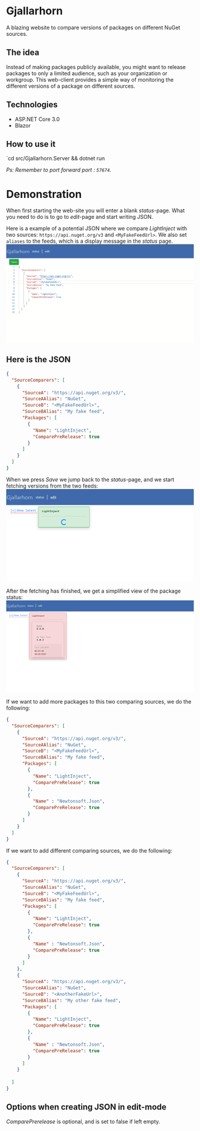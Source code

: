 # Gjallarhorn

A blazing website to compare versions of packages on different NuGet sources.


## The idea

Instead of making packages publicly available, you might want to release packages to only a limited audience, such as your organization or workgroup.
This web-client provides a simple way of monitoring the different versions of a package on different sources.

## Technologies

- ASP.NET Core 3.0
- Blazor

## How to use it

`cd src/Gjallarhorn.Server && dotnet run

*Ps: Remember to port forward port : `57674`.*

# Demonstration
When first starting the web-site you will enter a blank *status*-page. What you need to do is to go to *edit*-page and start writing JSON.

Here is a example of a potential JSON where we compare *LightInject* with two sources: ``https://api.nuget.org/v3`` and `<MyFakeFeedUrl>`.
We also set `aliases` to the feeds, which is a display message in the *status* page.
![BeforeFetch]

## Here is the JSON

```json
{
  "SourceComparers": [
    {
      "SourceA": "https://api.nuget.org/v3/",
      "SourceAAlias": "NuGet",
      "SourceB": "<MyFakeFeedUrl>",
      "SourceBAlias": "My fake feed",
      "Packages": [
        {
          "Name": "LightInject",
          "ComparePreRelease": true
        }
      ]
    }
  ]
}
```

When we press *Save* we jump back to the *status*-page, and we start fetching versions from the two feeds:
![DuringFetch]

After the fetching has finished, we get a simplified view of the package status:
![AfterFetch]


If we want to add more packages to this two comparing sources, we do the following:
```json
{
  "SourceComparers": [
    {
      "SourceA": "https://api.nuget.org/v3/",
      "SourceAAlias": "NuGet",
      "SourceB": "<MyFakeFeedUrl>",
      "SourceBAlias": "My fake feed",
      "Packages": [
        {
          "Name": "LightInject",
          "ComparePreRelease": true
        },
        {
          "Name" : "Newtonsoft.Json",
          "ComparePreRelease": true
        }
      ]
    }
  ]
}
```

If we want to add different comparing sources, we do the following:
```json
{
  "SourceComparers": [
    {
      "SourceA": "https://api.nuget.org/v3/",
      "SourceAAlias": "NuGet",
      "SourceB": "<MyFakeFeedUrl>",
      "SourceBAlias": "My fake feed",
      "Packages": [
        {
          "Name": "LightInject",
          "ComparePreRelease": true
        },
        {
          "Name" : "Newtonsoft.Json",
          "ComparePreRelease": true
        }
      ]
    },
    {
      "SourceA": "https://api.nuget.org/v3/",
      "SourceAAlias": "NuGet",
      "SourceB": "<AnotherFakeUrl>",
      "SourceBAlias": "My other fake feed",
      "Packages": [
        {
          "Name": "LightInject",
          "ComparePreRelease": true
        },
        {
          "Name" : "Newtonsoft.Json",
          "ComparePreRelease": true
        }
      ]
    }

  ]
}
```
## Options when creating JSON in edit-mode

*ComparePrerelease* is optional, and is set to false if left empty.

[BeforeFetch]: doc/img/BeforeFetch.png
[DuringFetch]: doc/img/DuringFetch.png
[AfterFetch]: doc/img/AfterFetch.png
